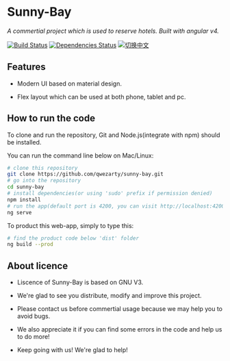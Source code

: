 # Sunny-Bay

*A commertial project which is used to reserve hotels. Built with angular v4.*

[![Build Status](https://travis-ci.org/qwezarty/sunny-bay.svg?branch=master)](https://travis-ci.org/qwezarty/sunny-bay)
[![Dependencies Status](https://david-dm.org/qwezarty/sunny-bay/status.svg)](https://david-dm.org/qwezarty/sunny-bay)
[![切换中文](https://img.shields.io/badge/README-%20切换中文-yellow.svg)](README_zh.md)

## Features

- Modern UI based on material design.

- Flex layout which can be used at both phone, tablet and pc.

## How to run the code

To clone and run the repository, Git and Node.js(integrate with npm) should be installed.

You can run the command line below on Mac/Linux:

``` bash
# clone this repository
git clone https://github.com/qwezarty/sunny-bay.git
# go into the repository
cd sunny-bay
# install dependencies(or using 'sudo' prefix if permission denied)
npm install
# run the app(default port is 4200, you can visit http://localhost:4200)
ng serve
```

To product this web-app, simply to type this:

``` bash
# find the product code below 'dist' folder
ng build --prod
```

## About licence

- Liscence of Sunny-Bay is based on GNU V3.

- We're glad to see you distribute, modify and improve this project.

- Please contact us before commertial usage because we may help you to avoid bugs.

- We also appreciate it if you can find some errors in the code and help us to do more!

- Keep going with us! We're glad to help!

